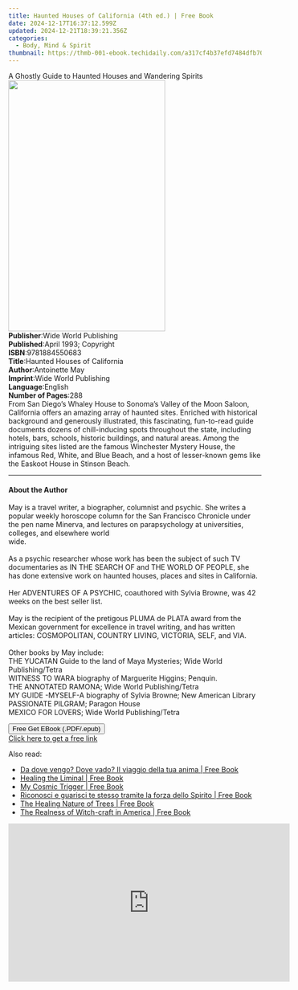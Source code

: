 ```yaml
---
title: Haunted Houses of California (4th ed.) | Free Book
date: 2024-12-17T16:37:12.599Z
updated: 2024-12-21T18:39:21.356Z
categories:
  - Body, Mind & Spirit
thumbnail: https://thmb-001-ebook.techidaily.com/a317cf4b37efd7484dfb7029a7fa383036cba7baad5614435a5ff46aed5f58f1.jpg
---
```

<main id="book-container">
  <div class="flex flex-col">
    <div class="book-brief flex-1 py-6 px-4 sm:p-6 md:py-10 md:px-8">
      <!-- brief-->
      <div class="book-brief-main">
        A Ghostly Guide to Haunted Houses and Wandering Spirits
      </div>
    </div>
    <div
      class="book-meta-info flex-1 grid gap-4 col-start-1 col-end-3 row-start-1 sm:mb-6 sm:grid-cols-4 lg:gap-6 lg:col-start-2 lg:row-end-6 lg:row-span-6 lg:mb-0"
    >
      <div
        class="book-meta-info-left place-content-center mt-4 p-4 text-sm leading-6 col-start-2 col-span-2 dark:text-slate-400"
      >
        <img
          class="w-full h-500 object-cover rounded-lg sm:h-255 sm:col-span-2 lg:col-span-full"
          src="https://img-001-ebook.techidaily.com/f05311d03f5341751ef3bb9aabe7181f80cbc2b2370cd766ca9f48e39dccdc7c.jpg"
          alt=""
          width="312"
          height="500"
        />
      </div>
      <div
        class="book-meta-info-right mt-2 col-start-1 row-start-2 col-span-3 self-center"
      >
        <!-- meta data  -->
        <div class="flex flex-col px-4 md:px-8">
          <div class="flex-1">
            <strong>Publisher</strong>:<span class="px-2"
              >Wide World Publishing</span
            >
          </div>
          <div class="flex-1">
            <strong>Published</strong>:<span class="px-2"
              >April 1993; Copyright</span
            >
          </div>
          <div class="flex-1">
            <strong>ISBN</strong>:<span class="px-2">9781884550683</span>
          </div>
          <div class="flex-1">
            <strong>Title</strong>:<span class="px-2"
              >Haunted Houses of California</span
            >
          </div>
          <div class="flex-1">
            <strong>Author</strong>:<span class="px-2">Antoinette May</span>
          </div>
          <div class="flex-1">
            <strong>Imprint</strong>:<span class="px-2"
              >Wide World Publishing</span
            >
          </div>
          <div class="flex-1">
            <strong>Language</strong>:<span class="px-2">English</span>
          </div>
          <div class="flex-1">
            <strong>Number of Pages</strong>:<span class="px-2">288</span>
          </div>
        </div>
      </div>
    </div>
    <div class="book-description flex-1 py-6 px-4 sm:p-6 md:py-10 md:px-8">
      <div class="book-description-main">
        <div accordion-content="" id="description">
          From San Diego’s Whaley House to Sonoma’s Valley of the Moon Saloon,
          California offers an amazing array of haunted sites. Enriched with
          historical background and generously illustrated, this fascinating,
          fun-to-read guide documents dozens of chill-inducing spots throughout
          the state, including hotels, bars, schools, historic buildings, and
          natural areas. Among the intriguing sites listed are the famous
          Winchester Mystery House, the infamous Red, White, and Blue Beach, and
          a host of lesser-known gems like the Easkoot House in Stinson Beach.
        </div>
      </div>
    </div>
    <div class="book-excerpts flex-1 py-6 px-4 sm:p-6 md:py-10 md:px-8">
      <!-- excerpts-->
      <div class="book-excerpts-main">
        <hr />
        <h4 class="placeholder placeholder-heading">
          <span>About the Author</span>
        </h4>
        <p>
          May is a travel writer, a biographer, columnist and psychic. She
          writes a popular weekly horoscope column for the San Francisco
          Chronicle under the pen name Minerva, and lectures on parapsychology
          at universities, colleges, and elsewhere world<br />wide.<br /><br />As
          a psychic researcher whose work has been the subject of such TV
          documentaries as IN THE SEARCH OF and THE WORLD OF PEOPLE, she has
          done extensive work on haunted houses, places and sites in
          California.<br /><br />Her ADVENTURES OF A PSYCHIC, coauthored with
          Sylvia Browne, was 42 weeks on the best seller list.<br /><br />May is
          the recipient of the pretigous PLUMA de PLATA award from the Mexican
          government for excellence in travel writing, and has written articles:
          COSMOPOLITAN, COUNTRY LIVING, VICTORIA, SELF, and VIA.<br /><br />Other
          books by May include:<br />THE YUCATAN Guide to the land of Maya
          Mysteries; Wide World Publishing/Tetra<br />WITNESS TO WARA biography
          of Marguerite Higgins; Penquin.<br />THE ANNOTATED RAMONA; Wide World
          Publishing/Tetra<br />MY GUIDE -MYSELF-A biography of Sylvia Browne;
          New American Library<br />PASSIONATE PILGRAM; Paragon House<br />MEXICO
          FOR LOVERS; Wide World Publishing/Tetra
        </p>
      </div>
    </div>
    <div
      class="book-about-author flex-1 py-6 px-4 sm:p-6 md:py-10 md:px-8"
    ></div>
    <div class="book-free-get flex-1 py-6 px-4 sm:p-6 md:py-10 md:px-8">
      <button
        id="btn-free-get"
        class="bg-blue-500 hover:bg-blue-700 text-white font-bold py-2 px-4 rounded"
      >
        Free Get EBook (.PDF/.epub)
      </button>
      <div id="countdown-display" class="px-2 text-lg mt-2"></div>
      <a
        id="free-link"
        class="hidden bg-blue-500 hover:bg-blue-700 text-white font-bold py-2 px-4 rounded"
        href="https://www.ebooks.com/en-us/book/96510705/haunted-houses-of-california/antoinette-may/"
        target="_blank"
        >Click here to get a free link</a
      >
    </div>
    <script>
      let countdownTime = 0;
      let countdownInterval = null;
      document
        .getElementById('btn-free-get')
        .addEventListener('click', startCountdown);
      function startCountdown() {
        countdownTime = new Date().getTime() + 60000 * 3;
        countdownInterval = setInterval(updateCountdown, 1000);
        document.getElementById('btn-free-get').disabled = true;
        document
          .getElementById('btn-free-get')
          .classList.add('bg-gray-500', 'cursor-not-allowed');
      }
      function updateCountdown() {
        let currentTime = new Date().getTime();
        let timeLeft = countdownTime - currentTime;
        let secondsLeft = Math.floor(timeLeft / 1000);
        document.getElementById('countdown-display').innerHTML =
          `Remaining time: ${secondsLeft} seconds.`;
        if (secondsLeft <= 0) {
          clearInterval(countdownInterval);
          document.getElementById('btn-free-get').classList.add('hidden');
          document.getElementById('free-link').classList.remove('hidden');
          document.getElementById('countdown-display').innerHTML = '';
        }
      }
    </script>
  </div>
</main>

<ins class="adsbygoogle"
      style="display:block"
      data-ad-client="ca-pub-7571918770474297"
      data-ad-slot="8358498916"
      data-ad-format="auto"
      data-full-width-responsive="true"></ins>
    

<span class="atpl-alsoreadstyle">Also read:</span>
<div><ul>
<li><a href="https://novels-ebooks.techidaily.com/211414909-9783892016366-da-dove-vengo-dove-vado-il-viaggio-della-tua-anima/"><u>Da dove vengo? Dove vado? Il viaggio della tua anima | Free Book</u></a></li>
<li><a href="https://novels-ebooks.techidaily.com/211414873--healing-the-liminal/"><u>Healing the Liminal | Free Book</u></a></li>
<li><a href="https://novels-ebooks.techidaily.com/211414307-9781634244534-my-cosmic-trigger/"><u>My Cosmic Trigger | Free Book</u></a></li>
<li><a href="https://novels-ebooks.techidaily.com/211414911-9791280027016-riconosci-e-guarisci-te-stesso-tramite-la-forza-dello-spirito/"><u>Riconosci e guarisci te stesso tramite la forza dello Spirito | Free Book</u></a></li>
<li><a href="https://novels-ebooks.techidaily.com/211414832--the-healing-nature-of-trees/"><u>The Healing Nature of Trees | Free Book</u></a></li>
<li><a href="https://novels-ebooks.techidaily.com/211414926-9781396326158-the-realness-of-witch-craft-in-america/"><u>The Realness of Witch-craft in America | Free Book</u></a></li>
</ul></div>

<!-- affiliate ads begin -->
<iframe width="560" height="315" src="https://www.youtube.com/embed/3koT_-kvbks?si=sQV7FzPiz6GYITrE" title="YouTube video player" frameborder="0" allow="accelerometer; autoplay; clipboard-write; encrypted-media; gyroscope; picture-in-picture; web-share" referrerpolicy="strict-origin-when-cross-origin" allowfullscreen></iframe>
<!-- affiliate ads end -->

